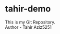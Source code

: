 # tahir-demo
This is my Git Repository. 
<br>
Author - Tahir Aziz5251
                                                                                                                                           